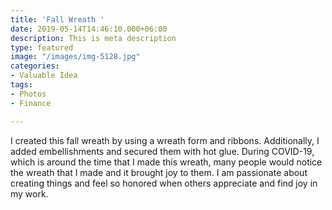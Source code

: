 ```yaml
---
title: 'Fall Wreath '
date: 2019-05-14T14:46:10.000+06:00
description: This is meta description
type: featured
image: "/images/img-5128.jpg"
categories:
- Valuable Idea
tags:
- Photos
- Finance

---
```

I created this fall wreath by using a wreath form and ribbons. Additionally, I added embellishments and secured them with hot glue. During COVID-19, which is around the time that I made this wreath, many people would notice the wreath that I made and it brought joy to them. I am passionate about creating things and feel so honored when others appreciate and find joy in my work.